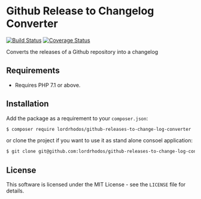 # Github Release to Changelog Converter

[![Build Status](https://travis-ci.org/lordrhodos/github-releases-to-change-log-converter.svg?branch=master)](https://travis-ci.org/lordrhodos/github-releases-to-change-log-converter)
[![Coverage Status](https://coveralls.io/repos/github/lordrhodos/github-releases-to-change-log-converter/badge.svg?branch=master)](https://coveralls.io/github/lordrhodos/github-releases-to-change-log-converter?branch=master)

Converts the releases of a Github repository into a changelog

## Requirements
- Requires PHP 7.1 or above.

## Installation
Add the package as a requirement to your `composer.json`:
```bash
$ composer require lordrhodos/github-releases-to-change-log-converter
```

or clone the project if you want to use it as stand alone consoel application:

```bash
$ git clone git@github.com:lordrhodos/github-releases-to-change-log-converter.git
```



## License
This software is licensed under the MIT License - see the `LICENSE` file for details.
